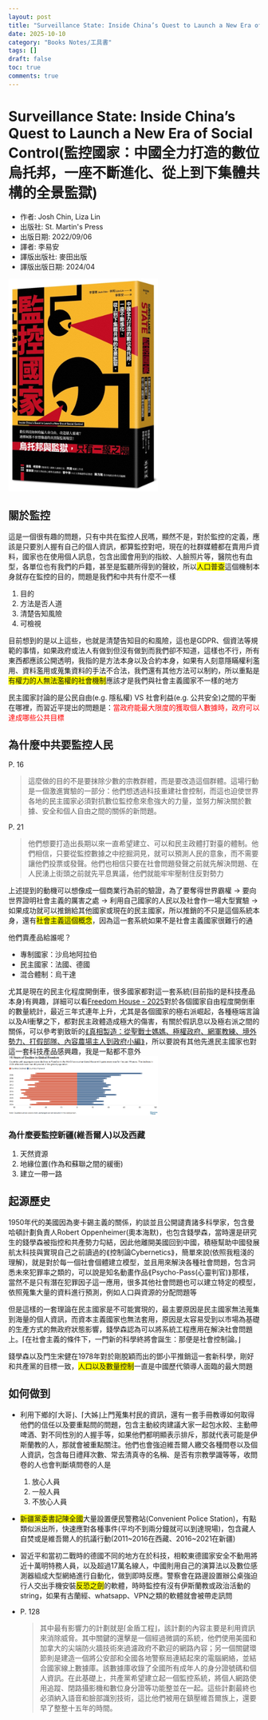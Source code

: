 ```yaml
---
layout: post
title: "Surveillance State: Inside China’s Quest to Launch a New Era of Social Control(監控國家：中國全力打造的數位烏托邦，一座不斷進化、從上到下集體共構的全景監獄)"
date: 2025-10-10
category: "Books Notes/工具書"
tags: []
draft: false
toc: true
comments: true
---
```


# Surveillance State: Inside China’s Quest to Launch a New Era of Social Control(監控國家：中國全力打造的數位烏托邦，一座不斷進化、從上到下集體共構的全景監獄)
* 作者: Josh Chin, Liza Lin
* 出版社: St. Martin's Press
* 出版日期: 2022/09/06
* 譯者: 李易安
* 譯版出版社: 麥田出版
* 譯版出版日期: 2024/04

<img src="/assets/posts/監控國家/監控國家.jpg" alt="" width="300">
<!-- more -->

## 關於監控
這是一個很有趣的問題，只有中共在監控人民嗎，顯然不是，對於監控的定義，應該是只要別人握有自己的個人資訊，都算監控對吧，現在的社群媒體都在賣用戶資料，國家也在使用個人訊息，包含出國會用到的指紋、人臉照片等，醫院也有血型，各單位也有我們的戶籍，甚至是監聽所得到的聲紋，所以<span style="background-color: yellow">人口普查</span>這個機制本身就存在監控的目的，問題是我們和中共有什麼不一樣
1. 目的
2. 方法是否人道
3. 清楚告知風險
4. 可檢視

目前想到的是以上這些，也就是清楚告知目的和風險，這也是GDPR、個資法等規範的事情，如果政府或法人有做到但沒有做到而我們卻不知道，這樣也不行，所有東西都應該公開透明，我指的是方法本身以及合約本身，如果有人刻意隱瞞權利濫用、資料濫用或蒐集資料的手法不合法，我們還有其他方法可以制約，所以重點是<span style="background-color: yellow">有權力的人無法濫權的社會機制</span>應該才是我們與社會主義國家不一樣的地方

民主國家討論的是公民自由(e.g. 隱私權) VS 社會利益(e.g. 公共安全)之間的平衡在哪裡，而習近平提出的問題是：<span style="color: red">當政府能最大限度的獲取個人數據時，政府可以達成哪些公共目標</span>

## 為什麼中共要監控人民
P. 16
> 這麼做的目的不是要抹除少數的宗教群體，而是要改造這個群體。這場行動是一個激進實驗的一部分：他們想透過科技重建社會控制，而這也迫使世界各地的民主國家必須對抗數位監控愈來愈強大的力量，並努力解決關於數據、安全和個人自由之間的關係的新問題。

P. 21
>他們想要打造出長期以來一直希望建立、可以和民主政體打對臺的體制。他們相信，只要從監控數據之中挖掘洞見，就可以預測人民的意象，而不需要讓他們投票或發聲。他們也相信只要在社會問題發聲之前就先解決問題、在人民湧上街頭之前就先平息異議，他們就能牢牢壓制住反對勢力

上述提到的動機可以想像成一個商業行為前的驗證，為了要奪得世界霸權 → 要向世界證明社會主義的厲害之處 → 利用自己國家的人民以及社會作一場大型實驗 → 如果成功就可以推銷給其他國家或現在的民主國家，所以推銷的不只是這個系統本身，還有<span style="background-color: yellow">社會主義這個概念</span>，因為這一套系統如果不是社會主義國家很難行的通

他們賣產品給誰呢？
* 專制國家：沙烏地阿拉伯
* 民主國家：法國、德國
* 混合體制：烏干達

尤其是現在的民主化程度開倒車，很多國家都對這一套系統(目前指的是科技產品本身)有興趣，詳細可以看[Freedom House - 2025](https://freedomhouse.org/report/freedom-world/2025/uphill-battle-to-safeguard-rights)對於各個國家自由程度開倒車的數量統計，最近三年式連年上升，尤其是各個國家的極右派崛起，各種極端言論以及AI衝擊之下，都對民主政體造成極大的傷害，有關於假訊息以及極右派之間的關係，可以參考劉致昕的[⟪真相製造：從聖戰士媽媽、極權政府、網軍教練、境外勢力、打假部隊、內容農場主人到政府小編⟫](https://www.books.com.tw/products/0010894478)，所以要說有其他先進民主國家也對這一套科技產品感興趣，我是一點都不意外
<img src="/assets/posts/監控國家/Freedom House.png" width=300>

### 為什麼要監控新疆(維吾爾人)以及西藏
1. 天然資源
2. 地緣位置(作為和蘇聯之間的緩衝)
3. 建立一帶一路

## 起源歷史
1950年代的美國因為麥卡錫主義的關係，約談並且公開譴責諸多科學家，包含曼哈頓計劃負責人Robert Oppenheimer(奧本海默)，也包含錢學森，當時還是研究生的錢學森被指控和共產勢力勾結，因此他離開美國回到中國，積極幫助中國發展航太科技與實現自己之前讀過的⟪控制論Cybernetics⟫，簡單來說(依照我粗淺的理解)，就是對於每一個社會個體建立模型，並且用來解決各種社會問題，包含洞悉未來犯罪率之類的，可以說是知名動畫作品⟪Psycho-Pass(心靈判官)⟫那樣，當然不是只有潛在犯罪因子這一應用，很多其他社會問題也可以建立特定的模型，依照蒐集大量的資料進行預測，例如人口與資源的分配問題等

但是這樣的一套理論在民主國家是不可能實現的，最主要原因是民主國家無法蒐集到海量的個人資訊，而資本主義國家也無法套用，原因是太容易受到以市場為基礎的生產方式的無政府狀態影響，錢學森認為可以將系統工程應用在解決社會問題上。⌈在社會主義的條件下，一門新的科學終將會誕生：那便是社會控制論。⌋

錢學森以及門生宋健在1978年對於剛脫穎而出的鄧小平推銷這一套新科學，剛好和共產黨的目標一致，<span style="background-color: yellow">人口以及數量控制</span>一直是中國歷代領導人面臨的最大問題

## 如何做到
* 利用下鄉的⌈大哥⌋、⌈大姊⌋上門蒐集村民的資訊，還有一套手冊教導如何取得他們的信任以及要重點問的問題，包含主動絞肉建議大家一起包水餃、主動帶啤酒、對不同性別的人握手等，如果他們都明顯表示排斥，那就代表可能是伊斯蘭教的人，那就會被重點關注。他們也會強迫維吾爾人繳交各種問卷以及個人資訊，包含每日禮拜次數、常去清真寺的名稱、是否有宗教學識等等，收問卷的人也會判斷填問卷的人是
    1. 放心人員
    2. 一般人員
    3. 不放心人員

* <span style="background-color: yellow">新疆黨委書記陳全國</span>大量設置便民警務站(Convenient Police Station)，有點類似派出所，快速應對各種事件(平均不到兩分鐘就可以到達現場)，包含藏人自焚或是維吾爾人的抗議行動(2011~2016在西藏、2016~2021在新疆)

* 習近平和當初二戰時的德國不同的地方在於科技，相較東德國家安全不動用將近十萬明特務人員，以及超過17萬名線人，中國則用自己的演算法以及數位感測器組成大型網絡進行自動化，做到即時反應。警察會在路邊設置辦公桌強迫行人交出手機安裝<span style="background-color: yellow">反恐之劍</span>的軟體，時時監控有沒有伊斯蘭教或政治活動的string，如果有古蘭經、whatsapp、VPN之類的軟體就會被帶走訊問

* P. 128
    > 其中最有影響力的計劃就是⌈金盾工程⌋，該計劃的內容主要是利用資訊來消除威脅。其中關鍵的還擊是一個經過微調的系統，他們使用美國和加拿大的尖端防火牆技術來過濾政府不歡迎的網路內容；另一個關鍵環節則是建造一個將公安部和全國各地警察局連結起來的電腦網絡，並結合國家線上數據庫。該數據庫收錄了全國所有成年人的身分證號碼和個人資訊。在此基礎上，共產黨希望建立起一個監控系統，將個人網路使用追蹤、閉路攝影機和數位身分證等功能整並在一起。這些計劃最終也必須納入語音和臉部識別技術，這比他們被用在鎮壓維吾爾族上，還要早了整整十五年的時間。